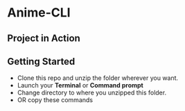 # Anime-CLI

## Project in Action

## Getting Started

- Clone this repo and unzip the folder wherever you want.
- Launch your **Terminal** or **Command prompt**
- Change directory to where you unzipped this folder.
- OR copy these commands
